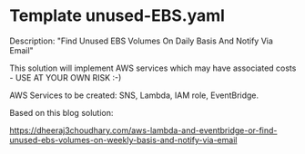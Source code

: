 # Template unused-EBS.yaml

Description: "Find Unused EBS Volumes On Daily Basis And Notify Via Email"

This solution will implement AWS services which may have associated costs - USE AT YOUR OWN RISK :-)

AWS Services to be created: SNS, Lambda, IAM role, EventBridge.

Based on this blog solution:

https://dheeraj3choudhary.com/aws-lambda-and-eventbridge-or-find-unused-ebs-volumes-on-weekly-basis-and-notify-via-email

